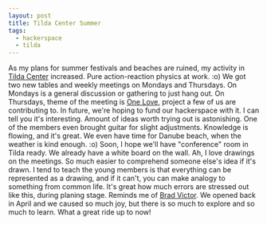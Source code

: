 ```yaml
---
layout: post
title: Tilda Center Summer
tags:
  - hackerspace
  - tilda
---
```


As my plans for summer festivals and beaches are ruined, my activity in
[Tilda Center](http://tilda.center) increased. Pure action-reaction physics at
work. :o) We got two new tables and weekly meetings on Mondays and Thursdays.
On Mondays is a general discussion or gathering to just hang out. On Thursdays,
theme of the meeting is [One Love](https://github.com/one-love), project a few
of us are contributing to. In future, we're hoping to fund our hackerspace with
it. I can tell you it's interesting. Amount of ideas worth trying out is
astonishing. One of the members even brought guitar for slight adjustments.
Knowledge is flowing, and it's great. We even have time for Danube beach, when
the weather is kind enough. :o) Soon, I hope we'll have "conference" room in
Tilda ready. We already have a white board on the wall. Ah, I love drawings on
the meetings. So much easier to comprehend someone else's idea if it's drawn. I
tend to teach the young members is that everything can be represented as a
drawing, and if it can't, you can make analogy to something from common life.
It's great how much errors are stressed out like this, during planing stage.
Reminds me of [Brad Victor](https://www.youtube.com/watch?v=PUv66718DII). We
opened back in April and we caused so much joy, but there is so much to explore
and so much to learn. What a great ride up to now!
